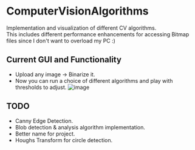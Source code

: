 # ComputerVisionAlgorithms
Implementation and visualization of different CV algorithms.<br>
This includes different performance enhancements for accessing Bitmap files since I don't want to overload my PC :)

## Current GUI and Functionality
- Upload any image -> Binarize it.
- Now you can run a choice of different algorithms and play with thresholds to adjust.
![image](https://github.com/clusader/ComputerVisionAlgorithms/assets/34717108/594b4a86-c8d1-4976-b893-d94156621cf1)


## TODO
- Canny Edge Detection.
- Blob detection & analysis algorithm implementation.
- Better name for project.
- Houghs Transform for circle detection.
